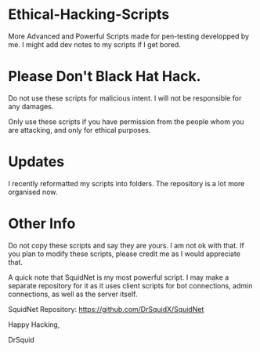# Ethical-Hacking-Scripts
More Advanced and Powerful Scripts made for pen-testing developped by me.
I might add dev notes to my scripts if I get bored.

# Please Don't Black Hat Hack.
Do not use these scripts for malicious intent. I will not be responsible for any damages.

Only use these scripts if you have permission from the people whom you are attacking, and only for ethical purposes.

# Updates
I recently reformatted my scripts into folders. The repository is a lot more organised now.

# Other Info
Do not copy these scripts and say they are yours. I am not ok with that. If you plan to modify these scripts, please credit me as I would appreciate that.

A quick note that SquidNet is my most powerful script. I may make a separate repository for it as it uses client scripts for bot connections, admin connections, as well as the server itself.

SquidNet Repository: https://github.com/DrSquidX/SquidNet

Happy Hacking,

DrSquid
